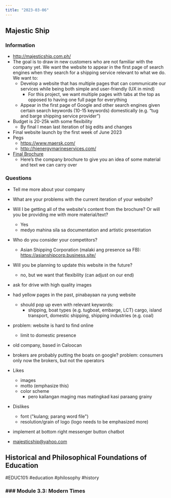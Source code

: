 ```yaml
---
title: "2023-03-06"
---
```

## Majestic Ship
### Information
- http://majesticship.com.ph/
- The goal is to draw in new customers who are not familiar with the company yet. We want the website to appear in the first page of search engines when they search for a shipping service relevant to what we do. We want to: 
	- Develop a website that has multiple pages that can communicate our services while being both simple and user-friendly (UX in mind) 
		- For this project, we want multiple pages with tabs at the top as opposed to having one full page for everything
	- Appear in the first page of Google and other search engines given certain search keywords (10-15 keywords) domestically (e.g. “tug and barge shipping service provider”)
- Budget is 20-25k with some flexibility
	- By final I mean last iteration of big edits and changes
- Final website launch by the first week of June 2023
- Pegs
	- https://www.maersk.com/
	- http://hienergymarineservices.com/
- [Final Brochure](https://www.dropbox.com/s/0ix554raqownqhl/FINAL%20MAJESTIC%20BROCHURE.pdf?dl=0)
	- Here’s the company brochure to give you an idea of some material and text we can carry over

### Questions
- Tell me more about your company
- What are your problems with the current iteration of your website?
- Will I be getting all of the website's content from the brochure? Or will you be providing me with more material/text?
	- Yes
	- medyo mahina sila sa documentation and artistic presentation
- Who do you consider your competitors?
	- Asian Shipping Corporation (malaki ang presence sa FB): https://asianshipcorp.business.site/
- Will you be planning to update this website in the future?
	- no, but we want that flexibility (can adjust on our end)
- ask for drive with high quality images

- had yellow pages in the past, pinabayaan na yung website
	- should pop up even with relevant keywords: 
		- shipping, boat types (e.g. tugboat, embarge, LCT) cargo, island transport, domestic shipping, shipping industries (e.g. coal)
- problem: website is hard to find online
	- limit to domestic presence
- old company, based in Caloocan
- brokers are probably putting the boats on google? problem: consumers only now the brokers, but not the operators
- Likes
	- images
	- motto (emphasize this)
	- color scheme
		- pero kailangan maging mas matingkad kasi paraang grainy
- Dislikes
	- font ("kulang; parang word file")
	- resolution/grain of logo (logo needs to be emphasized more)
- implement at bottom right messenger button chatbot
- majesticship@yahoo.com





## Historical and Philosophical Foundations of Education
#EDUC101i #education #philosophy #history 
### ### Module 3.3: **Modern Times**

